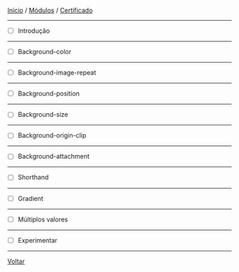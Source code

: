 [Início](https://github.com/Thalyalm/rocketseat-trilha-fundamentar) /
[Módulos](https://github.com/Thalyalm/rocketseat-trilha-fundamentar/tree/main/modulos) /
[Certificado](https://github.com/Thalyalm/rocketseat-trilha-fundamentar/tree/main/certificado)

---

- [ ] Introdução

---

- [ ] Background-color

---

- [ ] Background-image-repeat

---

- [ ] Background-position

---

- [ ] Background-size

---

- [ ] Background-origin-clip

---

- [ ] Background-attachment

---

- [ ] Shorthand

---

- [ ] Gradient

---

- [ ] Múltiplos valores

---

- [ ] Experimentar

---

[Voltar](https://github.com/Thalyalm/rocketseat-trilha-fundamentar/tree/main/modulos/agora-sim-cores)